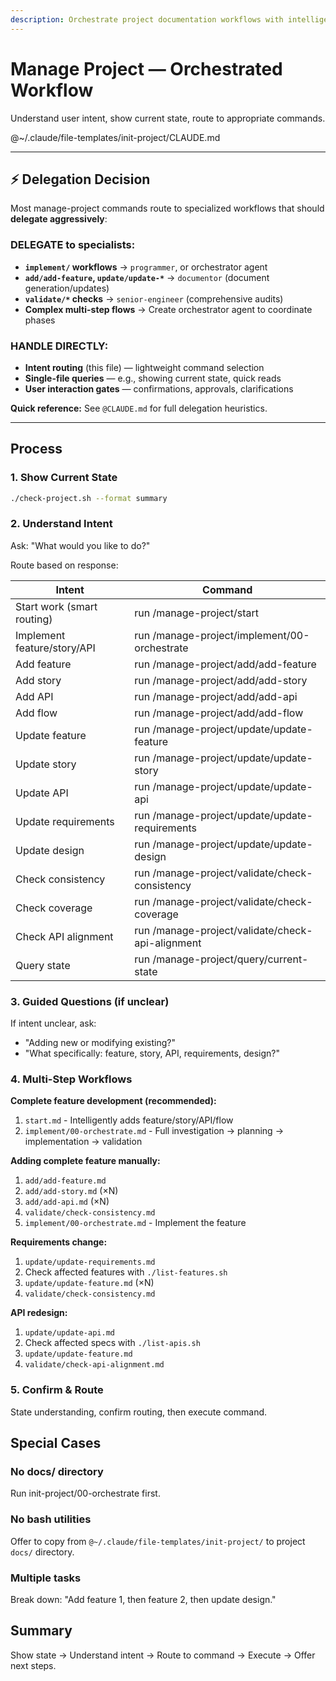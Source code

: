 ```yaml
---
description: Orchestrate project documentation workflows with intelligent intent routing
---
```


# Manage Project — Orchestrated Workflow

Understand user intent, show current state, route to appropriate commands.

@~/.claude/file-templates/init-project/CLAUDE.md

---

## ⚡ Delegation Decision

Most manage-project commands route to specialized workflows that should **delegate aggressively**:

### DELEGATE to specialists:
- **`implement/` workflows** → `programmer`, or orchestrator agent
- **`add/add-feature`, `update/update-*`** → `documentor` (document generation/updates)
- **`validate/*` checks** → `senior-engineer` (comprehensive audits)
- **Complex multi-step flows** → Create orchestrator agent to coordinate phases

### HANDLE DIRECTLY:
- **Intent routing** (this file) — lightweight command selection
- **Single-file queries** — e.g., showing current state, quick reads
- **User interaction gates** — confirmations, approvals, clarifications

**Quick reference:** See `@CLAUDE.md` for full delegation heuristics.

---

## Process

### 1. Show Current State
```bash
./check-project.sh --format summary
```

### 2. Understand Intent
Ask: "What would you like to do?"

Route based on response:

| Intent | Command |
|--------|---------|
| Start work (smart routing) | run /manage-project/start |
| Implement feature/story/API | run /manage-project/implement/00-orchestrate |
| Add feature | run /manage-project/add/add-feature |
| Add story | run /manage-project/add/add-story |
| Add API | run /manage-project/add/add-api |
| Add flow | run /manage-project/add/add-flow |
| Update feature | run /manage-project/update/update-feature |
| Update story | run /manage-project/update/update-story |
| Update API | run /manage-project/update/update-api |
| Update requirements | run /manage-project/update/update-requirements |
| Update design | run /manage-project/update/update-design |
| Check consistency | run /manage-project/validate/check-consistency |
| Check coverage | run /manage-project/validate/check-coverage |
| Check API alignment | run /manage-project/validate/check-api-alignment |
| Query state | run /manage-project/query/current-state |

### 3. Guided Questions (if unclear)
If intent unclear, ask:
- "Adding new or modifying existing?"
- "What specifically: feature, story, API, requirements, design?"

### 4. Multi-Step Workflows

**Complete feature development (recommended):**
1. `start.md` - Intelligently adds feature/story/API/flow
2. `implement/00-orchestrate.md` - Full investigation → planning → implementation → validation

**Adding complete feature manually:**
1. `add/add-feature.md`
2. `add/add-story.md` (×N)
3. `add/add-api.md` (×N)
4. `validate/check-consistency.md`
5. `implement/00-orchestrate.md` - Implement the feature

**Requirements change:**
1. `update/update-requirements.md`
2. Check affected features with `./list-features.sh`
3. `update/update-feature.md` (×N)
4. `validate/check-consistency.md`

**API redesign:**
1. `update/update-api.md`
2. Check affected specs with `./list-apis.sh`
3. `update/update-feature.md`
4. `validate/check-api-alignment.md`

### 5. Confirm & Route
State understanding, confirm routing, then execute command.

## Special Cases

### No docs/ directory
Run init-project/00-orchestrate first.

### No bash utilities
Offer to copy from `@~/.claude/file-templates/init-project/` to project `docs/` directory.

### Multiple tasks
Break down: "Add feature 1, then feature 2, then update design."

## Summary
Show state → Understand intent → Route to command → Execute → Offer next steps.